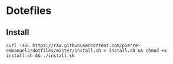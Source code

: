 # Dotefiles

## Install

```
curl -sSL https://raw.githubusercontent.com/pierre-emmanuelJ/dotfiles/master/install.sh > install.sh && chmod +x install.sh && ./install.sh
```

